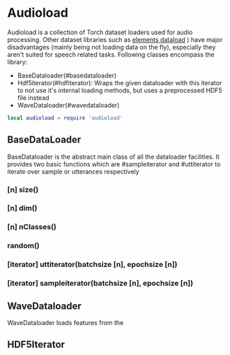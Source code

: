 # Audioload

Audioload is a collection of Torch dataset loaders used for audio processing. Other dataset libraries such as [elements dataload](https://github.com/Element-Research/dataload)
) have major disadvantages (mainly being not loading data on the fly), especially they aren't suited for speech related tasks.
Following classes encompass the library:

* BaseDataloader(#basedataloader)
* Hdf5iterator(#hdfiterator): Wraps the given dataloader with this iterator to not use it's internal loading methods, but uses a preprocessed HDF5 file instead
* WaveDataloader(#wavedataloader)

```lua
local audioload = require 'audioload'
```

<a name='basedataloader'></a>
## BaseDataLoader

BaseDataloader is the abstract main class of all the dataloader facilities. It provides two basic functions which are #sampleiterator and #uttiterator to iterate over sample or utterances respectively


### [n] size()

### [n] dim()

### [n] nClasses()

### random()


### [iterator] uttiterator(batchsize [n], epochsize [n])

### [iterator] sampleiterator(batchsize [n], epochsize [n])


### 




<a name='wavedataloader'></a>
## WaveDataloader

WaveDataloader loads features from the

<a name='hdf5iterator'></a>
## HDF5Iterator
